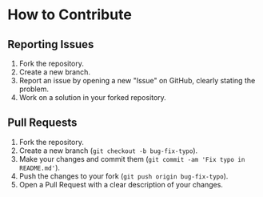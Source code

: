 # How to Contribute

## Reporting Issues
1. Fork the repository.
2. Create a new branch.
3. Report an issue by opening a new "Issue" on GitHub, clearly stating the problem.
4. Work on a solution in your forked repository.

## Pull Requests
1. Fork the repository.
2. Create a new branch (`git checkout -b bug-fix-typo`).
3. Make your changes and commit them (`git commit -am 'Fix typo in README.md'`).
4. Push the changes to your fork (`git push origin bug-fix-typo`).
5. Open a Pull Request with a clear description of your changes.
